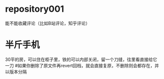 # repository001
能不能收藏评论（比如B站评论，知乎评论）
# 半斤手机
30平的房，可以住在柜子里，铁的可以内部关闭，留一个刀缝，往里看直接给它一刀
#如果你删除了原文件再revert回档，就会直接复原，不删除则会都存在，并以版本分隔